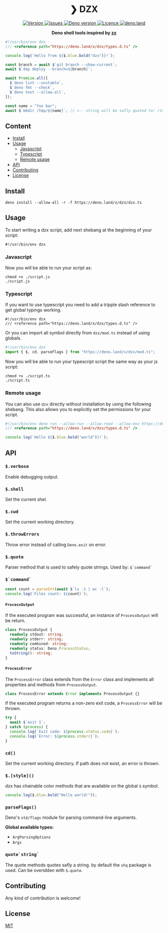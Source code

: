 <h1 align="center">❯ DZX</h1>

<p align="center" class="badges-container">
  <a href="https://github.com/c4spar/deno-dzx/releases">
    <img alt="Version" src="https://img.shields.io/github/v/release/c4spar/deno-dzx?logo=github&color=F86F00" />
  </a>
  <a href="https://github.com/c4spar/deno-dzx/issues">
    <img alt="issues" src="https://img.shields.io/github/issues/c4spar/deno-dzx?label=issues&logo=github">
  </a>
  <a href="https://deno.land/">
    <img alt="Deno version" src="https://img.shields.io/badge/deno-^1.7.0-blue?logo=deno&color=blue" />
  </a>
  <a href="https://github.com/c4spar/deno-dzx/blob/main/LICENSE">
    <img alt="Licence" src="https://img.shields.io/github/license/c4spar/deno-dzx?logo=github" />
  </a>
  <a href="https://deno.land/x/dzx">
    <img alt="deno.land" src="https://img.shields.io/badge/deno.land/x/dzx-blue?logo=deno&logoColor=959DA6&color=272727" />
  </a>
</p>

<p align="center">
  <b>Deno shell tools inspired by <a href="https://github.com/google/zx">zx</a></b>
</p>

```typescript
#!/usr/bin/env dzx
/// <reference path="https://deno.land/x/dzx/types.d.ts" />

console.log(`Hello from ${$.blue.bold("dzx")}!`);

const branch = await $`git branch --show-current`;
await $`dep deploy --branch=${branch}`;

await Promise.all([
  $`deno lint --unstable`,
  $`deno fmt --check`,
  $`deno test --allow-all`,
]);

const name = "foo bar";
await $`mkdir /tmp/${name}`; // <-- string will be safly quoted to: /tmp/'foo bar'
```

## Content

- [Install](#install)
- [Usage](#usage)
  - [Javascript](#javascript)
  - [Typescript](#typescript)
  - [Remote usage](#remote-usage)
- [API](#api)
- [Contributing](#contributing)
- [License](#license)

## Install

```
deno install --allow-all -r -f https://deno.land/x/dzx/dzx.ts
```

## Usage

To start writing a dzx script, add next shebang at the beginning of your script:

```
#!/usr/bin/env dzx
```

### Javascript

Now you will be able to run your script as:

```shell
chmod +x ./script.js
./script.js
```

### Typescript

If you want to use typescript you need to add a tripple slash reference to get
global typings working.

```
#!/usr/bin/env dzx
/// <reference path="https://deno.land/x/dzx/types.d.ts" />
```

Or you can import all symbol directly from `dzx/mod.ts` instead of using
globals.

```ts
#!/usr/bin/env dzx
import { $, cd, parseFlags } from "https://deno.land/x/dzx/mod.ts";
```

Now you will be able to run your typescript script the same way as your js
script:

```shell
chmod +x ./script.ts
./script.ts
```

### Remote usage

You can also use `dzx` directly without installation by using the following
shebang. This also allows you to explicitly set the permissions for your script.

```typescript
#!/usr/bin/env deno run --allow-run --allow-read --allow-env https://deno.land/x/dzx/dzx.ts
/// <reference path="https://deno.land/x/dzx/types.d.ts" />

console.log(`Hello ${$.blue.bold("world")}!`);
```

## API

### `$.verbose`

Enable debugging output.

### `$.shell`

Set the current shel.

### `$.cwd`

Set the current working directory.

### `$.throwErrors`

Throw error instead of calling `Deno.exit` on error.

### `$.quote`

Parser method that is used to safely quote strings. Used by: ``$`command` ``

### ``$`command` ``

```ts
const count = parseInt(await $`ls -1 | wc -l`);
console.log(`Files count: ${count}`);
```

#### `ProcessOutput`

If the executed program was successful, an instance of `ProcessOutput` will be
return.

```ts
class ProcessOutput {
  readonly stdout: string;
  readonly stderr: string;
  readonly combined: string;
  readonly status: Deno.ProcessStatus;
  toString(): string;
}
```

#### `ProcessError`

The `ProcessError` class extends from the `Error` class and implements all
properties and methods from `ProcessOutput`.

```ts
class ProcessError extends Error implements ProcessOutput {}
```

If the executed program returns a non-zero exit code, a `ProcessError` will be
thrown.

```ts
try {
  await $`exit 1`;
} catch (process) {
  console.log(`Exit code: ${process.status.code}`);
  console.log(`Error: ${process.stderr}`);
}
```

### `cd()`

Set the current working directory. If path does not exist, an error is thrown.

### `$.[style]()`

dzx has chainable color methods that are available on the global `$` symbol.

```ts
console.log($.blue.bold("Hello world!"));
```

### `parseFlags()`

Deno's `std/flags` module for parsing command-line arguments.

**Global available types:**

- `ArgParsingOptions`
- `Args`

### ``quote`string` ``

The quote methods quotes safly a string. by default the `shq` package is used.
Can be overidden with `$.quote`.

## Contributing

Any kind of contribution is welcome!

## License

[MIT](LICENSE)

